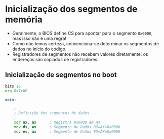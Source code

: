 # Inicialização dos segmentos de memória

- Geralmente, o BIOS define CS para apontar para o segmento `0x0000`, mas isso não é uma regra!
- Como não temos certeza, convenciona-se determinar os segmentos de dados no início do código.
- Registradores de segmentos não recebem valores diretamente: os endereços são copiados de registradores.

## Inicialização de segmentos no boot

```asm
bits 16
org 0x7c00

main:

    ;
    ; Definição dos segmentos de dados...
    ;
    xor ax, ax      ; Registra 0x0000 em AX
    mov ds, ax      ; Segmento de Dados DS=AX=0x0000
    mov es, ax      ; Segmento de Dados ES=AX=0x0000
```

